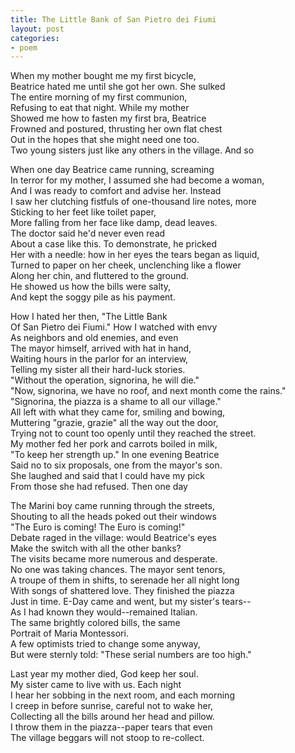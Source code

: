 ```yaml
---
title: The Little Bank of San Pietro dei Fiumi
layout: post
categories:
- poem
---
```

    
When my mother bought me my first bicycle,    
Beatrice hated me until she got her own.  She sulked    
The entire morning of my first communion,    
Refusing to eat that night.  While my mother    
Showed me how to fasten my first bra, Beatrice    
Frowned and postured, thrusting her own flat chest    
Out in the hopes that she might need one too.    
Two young sisters just like any others in the village.  And so    
    
When one day Beatrice came running, screaming    
In terror for my mother, I assumed she had become a woman,    
And I was ready to comfort and advise her.  Instead    
I saw her clutching fistfuls of one-thousand lire notes, more    
Sticking to her feet like toilet paper,    
More falling from her face like damp, dead leaves.    
The doctor said he'd never even read    
About a case like this.  To demonstrate, he pricked     
Her with a needle: how in her eyes the tears began as liquid,    
Turned to paper on her cheek, unclenching like a flower    
Along her chin, and fluttered to the ground.    
He showed us how the bills were salty,    
And kept the soggy pile as his payment.    
    
How I hated her then, "The Little Bank    
Of San Pietro dei Fiumi."  How I watched with envy    
As neighbors and old enemies, and even    
The mayor himself, arrived with hat in hand,    
Waiting hours in the parlor for an interview,    
Telling my sister all their hard-luck stories.    
"Without the operation, signorina, he will die."    
"Now, signorina, we have no roof, and next month come the rains."    
"Signorina, the piazza is a shame to all our village."    
All left with what they came for, smiling and bowing,    
Muttering "grazie, grazie" all the way out the door,    
Trying not to count too openly until they reached the street.    
My mother fed her pork and carrots boiled in milk,    
"To keep her strength up."  In one evening Beatrice    
Said no to six proposals, one from the mayor's son.      
She laughed and said that I could have my pick    
From those she had refused.  Then one day    
    
The Marini boy came running through the streets,    
Shouting to all the heads poked out their windows    
"The Euro is coming!  The Euro is coming!"    
Debate raged in the village: would Beatrice's eyes    
Make the switch with all the other banks?    
The visits became more numerous and desperate.      
No one was taking chances.  The mayor sent tenors,    
A troupe of them in shifts, to serenade her all night long    
With songs of shattered love.  They finished the piazza    
Just in time.  E-Day came and went, but my sister's tears--    
As I had known they would--remained Italian.    
The same brightly colored bills, the same    
Portrait of Maria Montessori.    
A few optimists tried to change some anyway,    
But were sternly told: "These serial numbers are too high."    
    
Last year my mother died, God keep her soul.    
My sister came to live with us.  Each night    
I hear her sobbing in the next room, and each morning    
I creep in before sunrise, careful not to wake her,    
Collecting all the bills around her head and pillow.    
I throw them in the piazza--paper tears that even    
The village beggars will not stoop to re-collect.    

